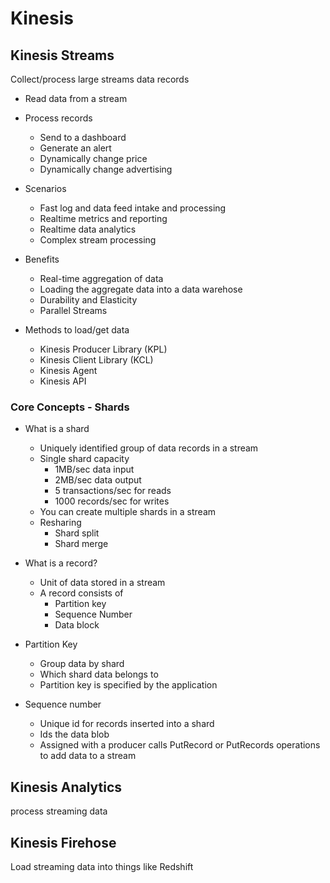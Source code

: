 # Kinesis

## Kinesis Streams

Collect/process large streams data records

- Read data from a stream 
- Process records
    - Send to a dashboard
    - Generate an alert
    - Dynamically change price
    - Dynamically change advertising

- Scenarios
    - Fast log and data feed intake and processing
    - Realtime metrics and reporting 
    - Realtime data analytics
    - Complex stream processing

- Benefits
    - Real-time aggregation of data
    - Loading the aggregate data into a data warehose
    - Durability and Elasticity
    - Parallel Streams

- Methods to load/get data
    - Kinesis Producer Library (KPL)
    - Kinesis Client Library (KCL)
    - Kinesis Agent
    - Kinesis API

### Core Concepts - Shards

- What is a shard
    - Uniquely identified group of data records in a stream
    - Single shard capacity
        - 1MB/sec data input
        - 2MB/sec data output
        - 5 transactions/sec for reads
        - 1000 records/sec for writes
    - You can create multiple shards in a stream
    - Resharing
        - Shard split
        - Shard merge
- What is a record?
    - Unit of data stored in a stream
    - A record consists of
        - Partition key
        - Sequence Number
        - Data block

- Partition Key
    - Group data by shard
    - Which shard data belongs to
    - Partition key is specified by the application
- Sequence number
    - Unique id for records inserted into a shard 
    - Ids the data blob
    - Assigned with a producer calls PutRecord or PutRecords operations to add data to a stream
    






## Kinesis Analytics

process streaming data

## Kinesis Firehose

Load streaming data into things like Redshift